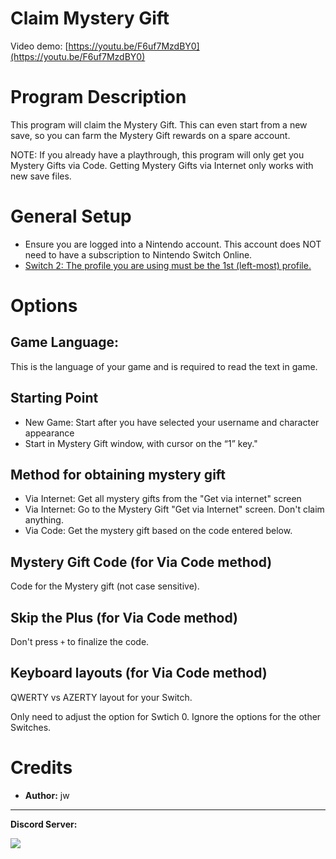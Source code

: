 # Claim Mystery Gift

Video demo: [https://youtu.be/F6uf7MzdBY0](https://youtu.be/F6uf7MzdBY0)

# Program Description

This program will claim the Mystery Gift. This can even start from a new save, so you can farm the Mystery Gift rewards on a spare account.

NOTE: If you already have a playthrough, this program will only get you Mystery Gifts via Code. Getting Mystery Gifts via Internet only works with new save files.

# General Setup

- Ensure you are logged into a Nintendo account. This account does NOT need to have a subscription to Nintendo Switch Online.
- [Switch 2: The profile you are using must be the 1st (left-most) profile.](../NintendoSwitch/Switch2Notes.md#resetting-a-game-moves-the-cursor-to-the-1st-user-profile)

# Options

## Game Language:

This is the language of your game and is required to read the text in game.

## Starting Point

- New Game: Start after you have selected your username and character appearance
- Start in Mystery Gift window, with cursor on the “1” key."

## Method for obtaining mystery gift

- Via Internet: Get all mystery gifts from the "Get via internet" screen
- Via Internet: Go to the Mystery Gift "Get via Internet" screen. Don't claim anything.
- Via Code: Get the mystery gift based on the code entered below.

## Mystery Gift Code (for Via Code method)
Code for the Mystery gift (not case sensitive).

## Skip the Plus (for Via Code method)
Don't press `+` to finalize the code.

## Keyboard layouts (for Via Code method)
QWERTY vs AZERTY layout for your Switch.

Only need to adjust the option for Swtich 0. Ignore the options for the other Switches.


# Credits

- **Author:** jw


<hr>

**Discord Server:** 

[<img src="https://canary.discordapp.com/api/guilds/695809740428673034/widget.png?style=banner2">](https://discord.gg/cQ4gWxN)




